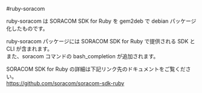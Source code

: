 #ruby-soracom  

ruby-soracom は SORACOM SDK for Ruby を gem2deb で debian パッケージ化したものです。  

ruby-soracom パッケージには SORACOM SDK for Ruby で提供される SDK と CLI が含まれます。  
また、soracom コマンドの bash_completion が追加されます。  

SORACOM SDK for Ruby の詳細は下記リンク先のドキュメントをご覧ください。  
https://github.com/soracom/soracom-sdk-ruby  
